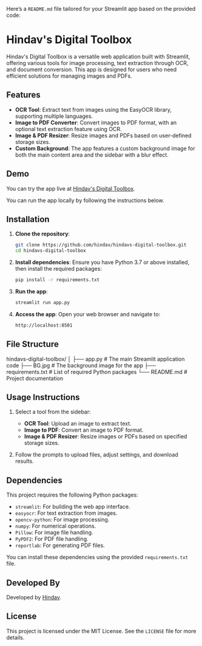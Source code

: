 Here’s a `README.md` file tailored for your Streamlit app based on the provided code:


# Hindav's Digital Toolbox

Hindav's Digital Toolbox is a versatile web application built with Streamlit, offering various tools for image processing, text extraction through OCR, and document conversion. This app is designed for users who need efficient solutions for managing images and PDFs.

## Features

- **OCR Tool**: Extract text from images using the EasyOCR library, supporting multiple languages.
- **Image to PDF Converter**: Convert images to PDF format, with an optional text extraction feature using OCR.
- **Image & PDF Resizer**: Resize images and PDFs based on user-defined storage sizes.
- **Custom Background**: The app features a custom background image for both the main content area and the sidebar with a blur effect.

## Demo 
You can try the app live at [Hindav's Digital Toolbox](https://hindav-toolbox.streamlit.app/).

You can run the app locally by following the instructions below.

## Installation

1. **Clone the repository**:
    ```bash
    git clone https://github.com/hindav/hindavs-digital-toolbox.git
    cd hindavs-digital-toolbox
    ```

2. **Install dependencies**:
    Ensure you have Python 3.7 or above installed, then install the required packages:
    ```bash
    pip install -r requirements.txt
    ```

3. **Run the app**:
    ```bash
    streamlit run app.py
    ```

4. **Access the app**:
    Open your web browser and navigate to:
    ```bash
    http://localhost:8501
    ```

## File Structure


hindavs-digital-toolbox/
│
├── app.py               # The main Streamlit application code
├── BG.jpg               # The background image for the app
├── requirements.txt      # List of required Python packages
└── README.md            # Project documentation


## Usage Instructions

1. Select a tool from the sidebar:
   - **OCR Tool**: Upload an image to extract text.
   - **Image to PDF**: Convert an image to PDF format.
   - **Image & PDF Resizer**: Resize images or PDFs based on specified storage sizes.

2. Follow the prompts to upload files, adjust settings, and download results.

## Dependencies

This project requires the following Python packages:

- `streamlit`: For building the web app interface.
- `easyocr`: For text extraction from images.
- `opencv-python`: For image processing.
- `numpy`: For numerical operations.
- `Pillow`: For image file handling.
- `PyPDF2`: For PDF file handling.
- `reportlab`: For generating PDF files.

You can install these dependencies using the provided `requirements.txt` file.

## Developed By

Developed by [Hindav](https://github.com/hindav).

## License

This project is licensed under the MIT License. See the `LICENSE` file for more details.

